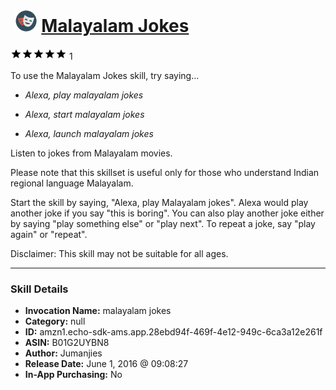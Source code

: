 # &nbsp;<img src="skill_icon" alt="Malayalam Jokes icon" width="36"> [Malayalam Jokes](http://alexa.amazon.com/#skills/amzn1.echo-sdk-ams.app.28ebd94f-469f-4e12-949c-6ca3a12e261f)
![5 stars](../../images/ic_star_black_18dp_1x.png)![5 stars](../../images/ic_star_black_18dp_1x.png)![5 stars](../../images/ic_star_black_18dp_1x.png)![5 stars](../../images/ic_star_black_18dp_1x.png)![5 stars](../../images/ic_star_black_18dp_1x.png) 1

To use the Malayalam Jokes skill, try saying...

* *Alexa, play malayalam jokes*

* *Alexa, start malayalam jokes*

* *Alexa, launch malayalam jokes*

Listen to jokes from Malayalam movies. 

Please note that this skillset is useful only for those who understand Indian regional language Malayalam. 

Start the skill by saying, "Alexa, play Malayalam jokes". Alexa would play another joke if you say "this is boring". You can also play another joke either by saying "play something else" or "play next". To repeat a joke, say "play again" or "repeat".

Disclaimer: This skill may not be suitable for all ages.

***

### Skill Details

* **Invocation Name:** malayalam jokes
* **Category:** null
* **ID:** amzn1.echo-sdk-ams.app.28ebd94f-469f-4e12-949c-6ca3a12e261f
* **ASIN:** B01G2UYBN8
* **Author:** Jumanjies
* **Release Date:** June 1, 2016 @ 09:08:27
* **In-App Purchasing:** No
